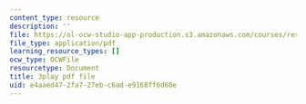 ```yaml
---
content_type: resource
description: ''
file: https://ol-ocw-studio-app-production.s3.amazonaws.com/courses/res-9-003-brains-minds-and-machines-summer-course-summer-2015/e4aaed472fa727ebc6ade9168ff6d60e_2304725.pdf
file_type: application/pdf
learning_resource_types: []
ocw_type: OCWFile
resourcetype: Document
title: 3play pdf file
uid: e4aaed47-2fa7-27eb-c6ad-e9168ff6d60e
---
```

